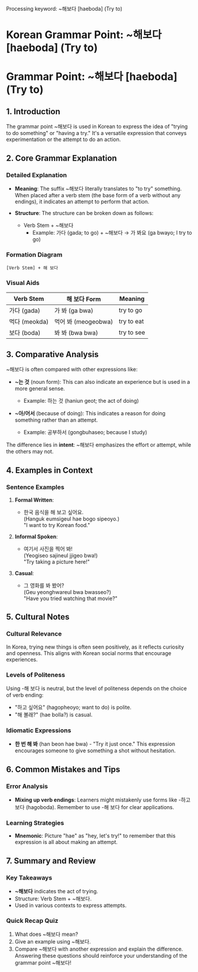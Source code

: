 Processing keyword: ~해보다 [haeboda] (Try to)
# Korean Grammar Point: ~해보다 [haeboda] (Try to)
# Grammar Point: ~해보다 [haeboda] (Try to)
## 1. Introduction
The grammar point ~해보다 is used in Korean to express the idea of "trying to do something" or "having a try." It's a versatile expression that conveys experimentation or the attempt to do an action.
## 2. Core Grammar Explanation
### Detailed Explanation
- **Meaning**: The suffix ~해보다 literally translates to "to try" something. When placed after a verb stem (the base form of a verb without any endings), it indicates an attempt to perform that action.
- **Structure**: The structure can be broken down as follows:
  
  - Verb Stem + ~해보다
    - Example: 가다 (gada; to go) + ~해보다 → 가 봐요 (ga bwayo; I try to go)
### Formation Diagram
```plaintext
[Verb Stem] + 해 보다
```
### Visual Aids
| Verb Stem   | 해 보다 Form               | Meaning                     |
|-------------|----------------------------|-----------------------------|
| 가다 (gada) | 가 봐 (ga bwa)            | try to go                   |
| 먹다 (meokda)| 먹어 봐 (meogeobwa)     | try to eat                  |
| 보다 (boda) | 봐 봐 (bwa bwa)           | try to see                  |
  
## 3. Comparative Analysis
~해보다 is often compared with other expressions like:
- **~는 것** (noun form): This can also indicate an experience but is used in a more general sense.
  - Example: 하는 것 (haniun geot; the act of doing)
  
- **~아/어서** (because of doing): This indicates a reason for doing something rather than an attempt.
  - Example: 공부하서 (gongbuhaseo; because I study)
  
The difference lies in **intent**: ~해보다 emphasizes the effort or attempt, while the others may not.
## 4. Examples in Context
### Sentence Examples
1. **Formal Written**: 
   - 한국 음식을 해 보고 싶어요.  
   (Hanguk eumsigeul hae bogo sipeoyo.)  
   "I want to try Korean food."
   
2. **Informal Spoken**: 
   - 여기서 사진을 찍어 봐!  
   (Yeogiseo sajineul jjigeo bwa!)  
   "Try taking a picture here!"
   
3. **Casual**: 
   - 그 영화를 봐 봤어?  
   (Geu yeonghwareul bwa bwasseo?)  
   "Have you tried watching that movie?"
## 5. Cultural Notes
### Cultural Relevance
In Korea, trying new things is often seen positively, as it reflects curiosity and openness. This aligns with Korean social norms that encourage experiences.
### Levels of Politeness
Using -해 보다 is neutral, but the level of politeness depends on the choice of verb ending:
- "하고 싶어요" (hagopheoyo; want to do) is polite.
- "해 볼래?" (hae bolla?) is casual.
### Idiomatic Expressions
- **한 번 해 봐** (han beon hae bwa) - "Try it just once." This expression encourages someone to give something a shot without hesitation.
## 6. Common Mistakes and Tips
### Error Analysis
- **Mixing up verb endings**: Learners might mistakenly use forms like -하고 보다 (hagoboda). Remember to use -해 보다 for clear applications.
### Learning Strategies
- **Mnemonic**: Picture "hae" as "hey, let's try!" to remember that this expression is all about making an attempt.
## 7. Summary and Review
### Key Takeaways
- **~해보다** indicates the act of trying.
- Structure: Verb Stem + ~해보다.
- Used in various contexts to express attempts.
### Quick Recap Quiz
1. What does ~해보다 mean?
2. Give an example using ~해보다.
3. Compare ~해보다 with another expression and explain the difference.
Answering these questions should reinforce your understanding of the grammar point ~해보다!
